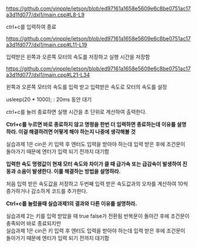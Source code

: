 https://github.com/vinpple/jetson/blob/ed97161a1658e5609e6c8be0751ac17a3d1fd077/dxl1/main.cpp#L8-L9

ctrl+c를 입력하여 종료

https://github.com/vinpple/jetson/blob/ed97161a1658e5609e6c8be0751ac17a3d1fd077/dxl1/main.cpp#L11-L19

입력받은 왼쪽과 오른쪽 모터의 속도를 저장하고 실행 시간을 저장함

https://github.com/vinpple/jetson/blob/ed97161a1658e5609e6c8be0751ac17a3d1fd077/dxl1/main.cpp#L21-L34

왼쪽과 오른쪽 모터의 속도를 입력 받고 입력받은 속도로 모터의 속도를 설정 

usleep(20 * 1000); : 20ms 동안 대기

ctrl+c를 눌러 종료하면 실행 시간을 초 단위로 계산하여 출력한다.

**Ctrl+c를 누르면 바로 종료하지 않고 명령을 한번 더 입력하면 종료하는데 이유를 설명하라. 이걸 해결하려면 어떻게 해야 하는지 나중에 생각해볼 것**

실습과제 1은 cin은 키 입력 후 엔터도 입력을 받아야 하는데 입력 받은 후에 조건문이 돌아가기 때문에 엔터가 입력 되기 전까지 대기함

**입력한 속도 명령값이 현재 모터 속도와 차이가 클 때 급가속 또는 급감속이 발생하여 진동과 소음이 발생한다. 이를 해결하는 방법을 설명하라.**

처음 입력 받은 속도값을 저장하고 두번째 입력 받은 속도값과의 오차를 계산하여 10씩 증가하거나 감소하게 코드를 추가한다.

**Ctrl+c를 눌렀을때 실습과제1의 결과와 다른 이유를 설명하라.**

실습과제 2는 키를 입력 받았을 때 true false가 전환됨 반복문이 돌아간 후에 조건문이 충족되어 바로 종료되지만    
실습과제 1은 cin은 키 입력 후 엔터도 입력을 받아야 하는데 입력 받은 후에 조건문이 돌아가기 때문에 엔터가 입력 되기 전까지 대기함
